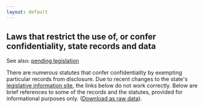 ```yaml
---
layout: default
---
```


## Laws that restrict the use of, or confer confidentiality, state records and data

See also: [pending legislation](../legislation)

There are numerous statutes that confer confidentiality by exempting particular records from disclosure. Due to recent changes to the state's [legislative information site](http://public.leginfo.state.ny.us/lawssrch.cgi?NVLWO:), the links below do not work correctly. Below are brief references to some of the records and the statutes, provided for informational purposes only.  ([Download as raw data](enacted-laws.csv)).

<div id="laws-div"></div>
<script type="text/javascript" src="//code.jquery.com/jquery-2.1.3.min.js"></script>
<script type="text/javascript" src="//cdn.datatables.net/1.10.4/js/jquery.dataTables.min.js"></script>
<script type="text/javascript" src="../js/jquery-csv.0.71.js"></script>
<link rel="stylesheet" type="text/css" href="//cdn.datatables.net/1.10.4/css/jquery.dataTables.min.css">

<script type="text/javascript">

  $( document ).ready(function() {
    $.ajax("enacted-laws.csv", {
      success: function(returnedData, textStatus, jqXHR) {
        $.csv.toObjects(returnedData, {}, function(err, csvData) {
          $("#laws-div").html('<span id="laws_count"></span><table id="laws-table" cellpadding="0" cellspacing="0" border="0" class="display" width="100%"></table>');
          $("#laws-table").DataTable({
            // "ajax": webUrl,   // loading data this way doesn't work. Maybe a jquery version compatability issue?
            "data": csvData,
            "paging": false,
            "processing": true,  // only useful if DataTable's ajax handler is used
            "order": [[1, "asc"]],
            "columns": [
              {"title": "Source", "data": "Source", "width": "10%"},
              {"title": "Law", "data": "Law", "width": "35%", "render": function(data, type, full, meta){
                if (full.Link) { return '<a href="' + full.Link + '" target="_new">' + full.Law + ' ' + full.Section + '</a>' }
                  else { return full.Law + ' ' + full.Section }
              }},
              {"title": "Description", "data":"Description", "width": "40%"},
              {"title": "Notes", "data": "Notes", "width": "20%"}
  
              //{"title":"Title", "data": "title", "render": function(data, type, full, meta){
              //  if (full.landingPage) { return '<a href="' + full.landingPage + '" target="_new">' + data + '</a>'}
              //    else {return data}
              //  }},
            ]
          });
          $("#laws_count").text('Total items: ' + $("#laws-table").DataTable().rows()[0].length);
        });
      },
      error: function(jqXHR, textStatus, errorThrown) {
        alert("unable to load CSV data file: " + errorThrown);
      }
          
          
    });
  });
  
</script>
